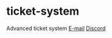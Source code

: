 # ticket-system
Advanced ticket system
[E-mail](mailto:wondexz1numara@wondexz.com) [Discord](https://discord.com/users/693140554330144829)
